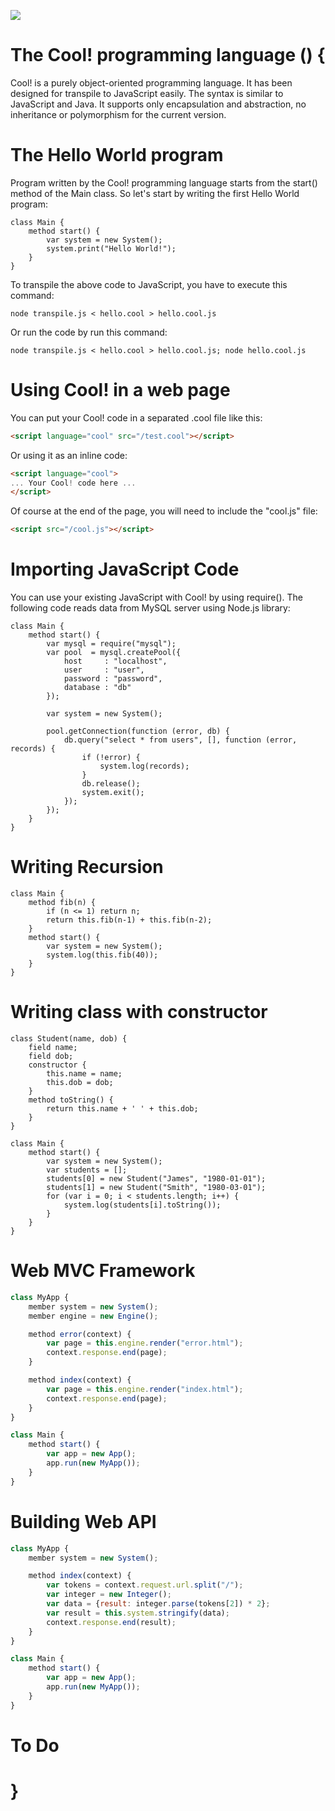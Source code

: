![](https://raw.githubusercontent.com/kookiatsuetrong/cool/master/cool.jpg)

# The Cool! programming language () {

Cool! is a purely object-oriented programming language. It has been designed for
transpile to JavaScript easily. The syntax is similar to JavaScript and Java.
It supports only encapsulation and abstraction, no inheritance or polymorphism
for the current version.

# The Hello World program
Program written by the Cool! programming language starts from the start() method
of the Main class. So let's start by writing the first Hello World program:
```es6
class Main {
	method start() {
		var system = new System();
		system.print("Hello World!");
	}
}
```
To transpile the above code to JavaScript, you have to execute this command:
```
node transpile.js < hello.cool > hello.cool.js
```
Or run the code by run this command:
```
node transpile.js < hello.cool > hello.cool.js; node hello.cool.js
```

# Using Cool! in a web page
You can put your Cool! code in a separated .cool file like this:
```html
<script language="cool" src="/test.cool"></script>
```
Or using it as an inline code:
```html
<script language="cool">
... Your Cool! code here ...
</script>
```
Of course at the end of the page, you will need to include the "cool.js" file:
```html
<script src="/cool.js"></script>
```

# Importing JavaScript Code
You can use your existing JavaScript with Cool! by using require(). The
following code reads data from MySQL server using Node.js library:
```es6
class Main {
	method start() {
		var mysql = require("mysql");
		var pool  = mysql.createPool({
			host     : "localhost",
			user     : "user",
			password : "password",
			database : "db"
		});

		var system = new System();

		pool.getConnection(function (error, db) {
			db.query("select * from users", [], function (error, records) {
				if (!error) {
					system.log(records);
				}
				db.release();
				system.exit();
			});
		});
	}
}
```

# Writing Recursion
```es6
class Main {
	method fib(n) {
		if (n <= 1) return n;
		return this.fib(n-1) + this.fib(n-2);
	}
	method start() {
		var system = new System();
		system.log(this.fib(40));
	}
}
```


# Writing class with constructor
```es6
class Student(name, dob) {
	field name;
	field dob;
	constructor {
		this.name = name;
		this.dob = dob;
	}
	method toString() {
		return this.name + ' ' + this.dob;
	}
}

class Main {
	method start() {
		var system = new System();
		var students = [];
		students[0] = new Student("James", "1980-01-01");
		students[1] = new Student("Smith", "1980-03-01");
		for (var i = 0; i < students.length; i++) {
			system.log(students[i].toString());
		}
	}
}
```


# Web MVC Framework
```javascript
class MyApp {
	member system = new System();
	member engine = new Engine();

	method error(context) {
		var page = this.engine.render("error.html");
		context.response.end(page);
	}

	method index(context) {
		var page = this.engine.render("index.html");
		context.response.end(page);
	}
}

class Main {
	method start() {
		var app = new App();
		app.run(new MyApp());
	}
}
```

# Building Web API
```javascript
class MyApp {
	member system = new System();

	method index(context) {
		var tokens = context.request.url.split("/");
		var integer = new Integer();
		var data = {result: integer.parse(tokens[2]) * 2};
		var result = this.system.stringify(data);
		context.response.end(result);
	}
}

class Main {
	method start() {
		var app = new App();
		app.run(new MyApp());
	}
}
```

# To Do







# }
